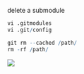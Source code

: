 delete a submodule
```r
vi .gitmodules
vi .git/config

git rm --cached /path/
rm -rf /path/
```

![](https://i.imgur.com/XIFXQw5.jpg)

